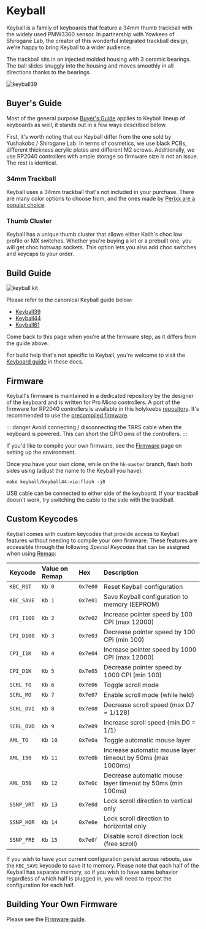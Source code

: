 # Keyball

Keyball is a family of keyboards that feature a 34mm thumb trackball with the widely used PMW3360 sensor. In partnership with Yowkees of Shirogane Lab, the creator of this wonderful integrated trackball design, we're happy to bring Keyball to a wider audience.

The trackball sits in an injected molded housing with 3 ceramic bearings. The ball slides snuggly into the housing and moves smoothly in all directions thanks to the bearings.

![keyball39](./top.webp)

## Buyer's Guide

Most of the general purpose [Buyer's Guide](../../buyers-guide/index.md) applies to Keyball lineup of keyboards as well, it stands out in a few ways described below.

First, it's worth noting that our Keyball differ from the one sold by Yushakobo / Shirogane Lab. In terms of cosmetics, we use black PCBs, different thickness acrylic plates and different M2 screws. Additionally, we use RP2040 controllers with ample storage so firmware size is not an issue. The rest is identical.

### 34mm Trackball

Keyball uses a 34mm trackball that's not included in your purchase. There are many color options to choose from, and the ones made by [Perixx are a popular choice](https://www.amazon.com/Perixx-PERIPRO-303-GLG-Trackball-Compatible/dp/B07BDHK2MR).

### Thumb Cluster

Keyball has a unique thumb cluster that allows either Kailh's choc low profile or MX switches. Whether you're buying a kit or a prebuilt one, you will get choc hotswap sockets. This option lets you also add choc switches and keycaps to your order.

## Build Guide

![keyball kit](./keyball-kit.jpg)

Please refer to the canonical Keyball guide below:

- [Keyball39](https://github.com/Yowkees/keyball/blob/main/keyball39/doc/rev1/buildguide_en.md)
- [Keyball44](https://github.com/Yowkees/keyball/blob/main/keyball44/doc/rev1/buildguide_en.md)
- [Keyball61](https://github.com/Yowkees/keyball/blob/main/keyball61/doc/rev1/buildguide_en.md)

Come back to this page when you're at the firmware step, as it differs from the guide above.

For build help that's not specific to Keyball, you're welcome to visit the [Keyboard guide](../index.md) in these docs.

## Firmware

Keyball's firmware is maintained in a dedicated repository by the designer of the keyboard and is written for Pro Micro controllers. A port of the firmware for RP2040 controllers is available in this holykeebs [repository](https://github.com/holykeebs/qmk_firmware/tree/hk-master/keyboards/keyball). It's recommended to use the [precompiled firmware](../../../firmware/index.md#precompiled).

::: danger
Avoid connecting / disconnecting the TRRS cable when the keyboard is powered. This can short the GPIO pins of the controllers.
:::

If you'd like to compile your own firmware, see the [Firmware](../../../firmware/index.md) page on setting up the environment.

Once you have your own clone, while on the `hk-master` branch, flash both sides using (adjust the name to the Keyball you have):

```shell
make keyball/keyball44:via:flash -j8
```

USB cable can be connected to either side of the keyboard. If your trackball doesn't work, try switching the cable to the side with the trackball.

## Custom Keycodes

Keyball comes with custom keycodes that provide access to Keyball features without needing to compile your own firmware. These features are accessible through the following *Special Keycodes* that can be assigned when using [Remap](https://remap-keys.app):

| Keycode    | Value on Remap  | Hex      | Description                                                       |
|:-----------|:----------------|:---------|:------------------------------------------------------------------|
| `KBC_RST`  | `Kb 0`          | `0x7e00` | Reset Keyball configuration                                       |
| `KBC_SAVE` | `Kb 1`          | `0x7e01` | Save Keyball configuration to memory (EEPROM)                     |
| `CPI_I100` | `Kb 2`          | `0x7e02` | Increase pointer speed by 100 CPI (max 12000)                     |
| `CPI_D100` | `Kb 3`          | `0x7e03` | Decrease pointer speed by 100 CPI (min 100)                       |
| `CPI_I1K`  | `Kb 4`          | `0x7e04` | Increase pointer speed by 1000 CPI (max 12000)                    |
| `CPI_D1K`  | `Kb 5`          | `0x7e05` | Decrease pointer speed by 1000 CPI (min 100)                      |
| `SCRL_TO`  | `Kb 6`          | `0x7e06` | Toggle scroll mode                                                |
| `SCRL_MO`  | `Kb 7`          | `0x7e07` | Enable scroll mode (while held)                                   |
| `SCRL_DVI` | `Kb 8`          | `0x7e08` | Decrease scroll speed (max D7 = 1/128)                            |
| `SCRL_DVD` | `Kb 9`          | `0x7e09` | Increase scroll speed (min D0 = 1/1)                              |
| `AML_TO`   | `Kb 10`         | `0x7e0a` | Toggle automatic mouse layer                                      |
| `AML_I50`  | `Kb 11`         | `0x7e0b` | Increase automatic mouse layer timeout by 50ms (max 1000ms)       |
| `AML_D50`  | `Kb 12`         | `0x7e0c` | Decrease automatic mouse layer timeout by 50ms (min 100ms)        |
| `SSNP_VRT` | `Kb 13`         | `0x7e0d` | Lock scroll direction to vertical only                            |
| `SSNP_HOR` | `Kb 14`         | `0x7e0e` | Lock scroll direction to horizontal only                          |
| `SSNP_FRE` | `Kb 15`         | `0x7e0f` | Disable scroll direction lock (free scroll)                       |

If you wish to have your current configuration persist across reboots, use the `KBC_SAVE` keycode to save it to memory. Please note that each half of the Keyball has separate memory, so if you wish to have same behavior regardless of which half is plugged in, you will need to repeat the configuration for each half.

## Building Your Own Firmware

Please see the [Firmware guide](../../../firmware/index.md).
